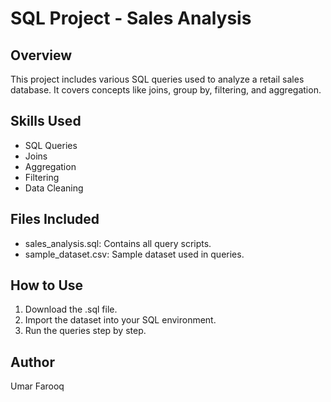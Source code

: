 # SQL Project - Sales Analysis

## Overview
This project includes various SQL queries used to analyze a retail sales database. It covers concepts like joins, group by, filtering, and aggregation.

## Skills Used
- SQL Queries
- Joins
- Aggregation
- Filtering
- Data Cleaning

## Files Included
- sales_analysis.sql: Contains all query scripts.
- sample_dataset.csv: Sample dataset used in queries.

## How to Use
1. Download the .sql file.
2. Import the dataset into your SQL environment.
3. Run the queries step by step.

## Author
Umar Farooq
